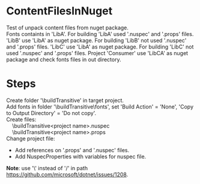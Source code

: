 # ContentFilesInNuget
Test of unpack content files from nuget package.  
Fonts containts in 'LibA'. For building 'LibA' used '.nuspec' and '.props' files. 'LibB' use 'LibA' as nuget package. For building 'LibB' not used '.nuspec' and '.props' files. 'LibC' use 'LibA' as nuget package. For building 'LibC' not used '.nuspec' and '.props' files. Project 'Consumer' use 'LibCA' as nuget package and check fonts files in out directory.

# Steps
Create folder '\buildTransitive' in target project.  
Add fonts in folder '\buildTransitive\fonts\', set 'Build Action' = 'None', 'Copy to Output Directory' = 'Do not copy'.  
Create files:  
&nbsp;&nbsp;&nbsp;&nbsp;\buildTransitive\<project name>.nuspec  
&nbsp;&nbsp;&nbsp;&nbsp;\buildTransitive\<project name>.props  
Change project file:  
- Add references on '.props' and '.nuspec' files.  
- Add NuspecProperties with variables for nuspec file.  

**Note**: use '\\' instead of '/' in path https://github.com/microsoft/dotnet/issues/1208.  
